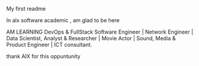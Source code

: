My first readme

In alx software academic , am glad to be here

AM LEARNING 
DevOps & FullStack Software Engineer | Network Engineer | Data Scientist, Analyst & Researcher | Movie Actor | Sound, Media & Product Engineer | ICT consultant.

thank AlX for this oppuntunity

